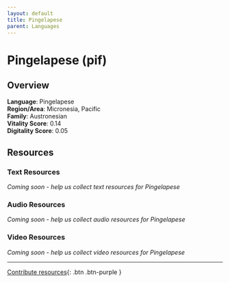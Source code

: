 ```yaml
---
layout: default
title: Pingelapese
parent: Languages
---
```


# Pingelapese (pif)

## Overview

**Language**: Pingelapese  
**Region/Area**: Micronesia, Pacific  
**Family**: Austronesian  
**Vitality Score**: 0.14  
**Digitality Score**: 0.05  

## Resources

### Text Resources
*Coming soon - help us collect text resources for Pingelapese*

### Audio Resources
*Coming soon - help us collect audio resources for Pingelapese*

### Video Resources
*Coming soon - help us collect video resources for Pingelapese*

---

[Contribute resources](https://fairtrain.github.io/){: .btn .btn-purple }
